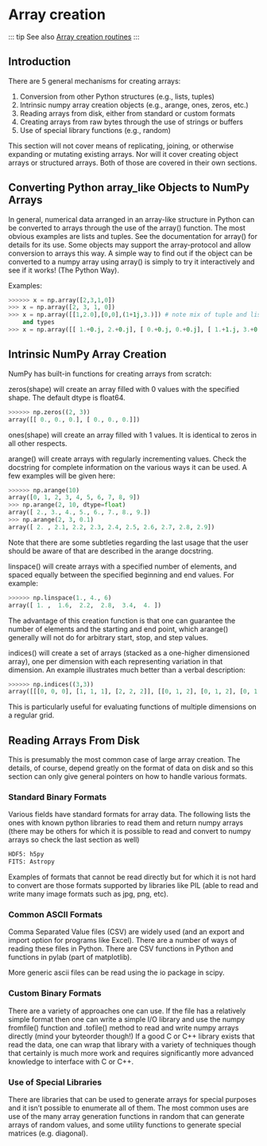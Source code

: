 # Array creation

::: tip See also
[Array creation routines](https://numpy.org/devdocs/reference/routines.array-creation.html#routines-array-creation)
:::

## Introduction

There are 5 general mechanisms for creating arrays:

1. Conversion from other Python structures (e.g., lists, tuples)
1. Intrinsic numpy array creation objects (e.g., arange, ones, zeros,
etc.)
1. Reading arrays from disk, either from standard or custom formats
1. Creating arrays from raw bytes through the use of strings or buffers
1. Use of special library functions (e.g., random)

This section will not cover means of replicating, joining, or otherwise
expanding or mutating existing arrays. Nor will it cover creating object
arrays or structured arrays. Both of those are covered in their own sections.

## Converting Python array_like Objects to NumPy Arrays

In general, numerical data arranged in an array-like structure in Python can
be converted to arrays through the use of the array() function. The most
obvious examples are lists and tuples. See the documentation for array() for
details for its use. Some objects may support the array-protocol and allow
conversion to arrays this way. A simple way to find out if the object can be
converted to a numpy array using array() is simply to try it interactively and
see if it works! (The Python Way).

Examples:

``` python
>>>>>> x = np.array([2,3,1,0])
>>> x = np.array([2, 3, 1, 0])
>>> x = np.array([[1,2.0],[0,0],(1+1j,3.)]) # note mix of tuple and lists,
    and types
>>> x = np.array([[ 1.+0.j, 2.+0.j], [ 0.+0.j, 0.+0.j], [ 1.+1.j, 3.+0.j]])
```

## Intrinsic NumPy Array Creation

NumPy has built-in functions for creating arrays from scratch:

zeros(shape) will create an array filled with 0 values with the specified
shape. The default dtype is float64.

``` python
>>>>>> np.zeros((2, 3))
array([[ 0., 0., 0.], [ 0., 0., 0.]])
```

ones(shape) will create an array filled with 1 values. It is identical to
zeros in all other respects.

arange() will create arrays with regularly incrementing values. Check the
docstring for complete information on the various ways it can be used. A few
examples will be given here:

``` python
>>>>>> np.arange(10)
array([0, 1, 2, 3, 4, 5, 6, 7, 8, 9])
>>> np.arange(2, 10, dtype=float)
array([ 2., 3., 4., 5., 6., 7., 8., 9.])
>>> np.arange(2, 3, 0.1)
array([ 2. , 2.1, 2.2, 2.3, 2.4, 2.5, 2.6, 2.7, 2.8, 2.9])
```

Note that there are some subtleties regarding the last usage that the user
should be aware of that are described in the arange docstring.

linspace() will create arrays with a specified number of elements, and
spaced equally between the specified beginning and end values. For
example:

``` python
>>>>>> np.linspace(1., 4., 6)
array([ 1. ,  1.6,  2.2,  2.8,  3.4,  4. ])
```

The advantage of this creation function is that one can guarantee the
number of elements and the starting and end point, which arange()
generally will not do for arbitrary start, stop, and step values.

indices() will create a set of arrays (stacked as a one-higher dimensioned
array), one per dimension with each representing variation in that dimension.
An example illustrates much better than a verbal description:

``` python
>>>>>> np.indices((3,3))
array([[[0, 0, 0], [1, 1, 1], [2, 2, 2]], [[0, 1, 2], [0, 1, 2], [0, 1, 2]]])
```

This is particularly useful for evaluating functions of multiple dimensions on
a regular grid.

## Reading Arrays From Disk

This is presumably the most common case of large array creation. The details,
of course, depend greatly on the format of data on disk and so this section
can only give general pointers on how to handle various formats.

### Standard Binary Formats

Various fields have standard formats for array data. The following lists the
ones with known python libraries to read them and return numpy arrays (there
may be others for which it is possible to read and convert to numpy arrays so
check the last section as well)

``` python
HDF5: h5py
FITS: Astropy
```

Examples of formats that cannot be read directly but for which it is not hard to
convert are those formats supported by libraries like PIL (able to read and
write many image formats such as jpg, png, etc).

### Common ASCII Formats

Comma Separated Value files (CSV) are widely used (and an export and import
option for programs like Excel). There are a number of ways of reading these
files in Python. There are CSV functions in Python and functions in pylab
(part of matplotlib).

More generic ascii files can be read using the io package in scipy.

### Custom Binary Formats

There are a variety of approaches one can use. If the file has a relatively
simple format then one can write a simple I/O library and use the numpy
fromfile() function and .tofile() method to read and write numpy arrays
directly (mind your byteorder though!) If a good C or C++ library exists that
read the data, one can wrap that library with a variety of techniques though
that certainly is much more work and requires significantly more advanced
knowledge to interface with C or C++.

### Use of Special Libraries

There are libraries that can be used to generate arrays for special purposes
and it isn’t possible to enumerate all of them. The most common uses are use
of the many array generation functions in random that can generate arrays of
random values, and some utility functions to generate special matrices (e.g.
diagonal).